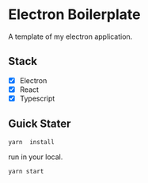 # Electron Boilerplate

A template of my electron application.

## Stack

- [x] Electron
- [x] React
- [x] Typescript

## Guick Stater

```npm
yarn  install
```

run in your local.

```npm
yarn start
```
